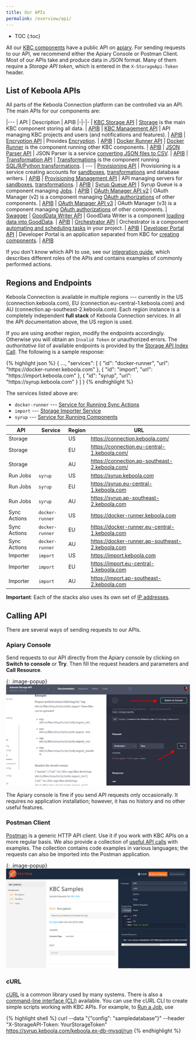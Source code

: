 ```yaml
---
title: Our APIs
permalink: /overview/api/
---
```


* TOC
{:toc}

All our [KBC components](/overview/) have a public API on [apiary](https://apiary.io/). For sending requests to our
API, we recommend either the Apiary Console or Postman Client. Most of our APIs take and produce data in JSON format.
Many of them require a *Storage API token*, which is entered in the `X-StorageApi-Token` header.

## List of Keboola APIs

All parts of the Keboola Connection platform can be controlled via an API.
The main APIs for our components are:

|---
| API | Description | APIB
|-|-|-
| [KBC Storage API](http://docs.keboola.apiary.io/#) | [Storage](/integrate/storage/) is the main KBC component storing all data. | [APIB](https://github.com/keboola/storage-api-php-client/blob/master/apiary.apib)
| [KBC Management API](http://docs.keboolamanagementapi.apiary.io/#) | API managing KBC projects and users (and notifications and features). | [APIB](https://github.com/keboola/kbc-manage-api-php-client/blob/master/apiary.apib)
| [Encryption API](https://keboolaencryption.docs.apiary.io/#) | Provides [Encryption](/overview/encryption/). | [APIB](https://github.com/keboola/encryption-api/blob/master/apiary.apib)
| [Docker Runner API](http://docs.kebooladocker.apiary.io/#) | [Docker Runner](/extend/docker-runner/) is the component running other KBC components. | [APIB](https://github.com/keboola/docker-bundle/blob/master/apiary.apib)
| [JSON Parser API](http://docs.jsonparserapi.apiary.io/#) | JSON Parser is a service [converting JSON files to CSV](https://json-parser.keboola.com/). | [APIB](https://github.com/keboola/jsonparser-api/blob/master/apiary.apib)
| [Transformation API](http://docs.keboolatransformationapi.apiary.io/) | [Transformations](/integrate/transformations/) is the component running [SQL/R/Python transformations](https://help.keboola.com/manipulation/transformations/). | ---
| [Provisioning API](http://docs.provisioningapi.apiary.io/) | Provisioning is a service creating accounts for [sandboxes](https://help.keboola.com/manipulation/transformations/sandbox/), [transformations](https://help.keboola.com/manipulation/transformations/) and database writers. | [APIB](https://github.com/keboola/provisioning-client/blob/master/apiary.apib)
| [Provisioning Management API](http://docs.provisioningmanagementapi.apiary.io/) | API managing servers for [sandboxes](https://help.keboola.com/manipulation/transformations/sandbox/), [transformations](https://help.keboola.com/manipulation/transformations/). | [APIB](https://github.com/keboola/provisioning-bundle/blob/master/apiary.apib)
| [Syrup Queue API](http://docs.syrupqueue.apiary.io/#) | Syrup Queue is a component managing [Jobs](/integrate/jobs/). | [APIB](https://github.com/keboola/syrup-queue/blob/master/apiary.apib)
| [OAuth Manager API v2](http://docs.oauthv2.apiary.io/) | OAuth Manager (v2) is a component managing [OAuth authorizations](/extend/common-interface/oauth/#authorize) of other components. | [APIB](https://github.com/keboola/oauth-v2-bundle/blob/master/apiary.apib)
| [OAuth Manager API v3](https://oauthapi3.docs.apiary.io/#) | OAuth Manager (v3) is a component managing [OAuth authorizations](/extend/common-interface/oauth/#authorize) of other components. | [Swagger](https://github.com/keboola/oauth-api/blob/master/swagger.yaml)
| [GoodData Writer API](http://docs.keboolagooddatawriterv2.apiary.io/#) | GoodData Writer is a component [loading data into GoodData](https://help.keboola.com/tutorial/write/gooddata/). | [APIB](https://github.com/keboola/gooddata-writer/blob/master/apiary.apib)
| [Orchestrator API](http://docs.keboolaorchestratorv2api.apiary.io/#) | Orchestrator is a component [automating and scheduling tasks](https://help.keboola.com/tutorial/automate/) in your project. | [APIB](https://github.com/keboola/orchestrator-bundle/blob/master/apiary.apib)
| [Developer Portal API](http://docs.kebooladeveloperportal.apiary.io/#) | Developer Portal is an application separated from KBC for [creating components](/extend/component/). | [APIB](https://github.com/keboola/developer-portal/blob/master/apiary.apib)

If you don't know which API to use, see our [integration guide](/integrate/), which describes different roles of the APIs and contains examples of commonly
performed actions.

## Regions and Endpoints
Keboola Connection is available in multiple regions --- currently in the US (connection.keboola.com), EU (connection.eu-central-1.keboola.com) and AU (connection.ap-southeast-2.keboola.com).
Each region instance is a completely independent **full stack** of Keboola Connection services.
In all the API documentation above, the US region is used.

If you are using another region, modify the endpoints accordingly.
Otherwise you will obtain an `Invalid Token` or unauthorized errors. The *authoritative list* of available endpoints is provided by the [Storage API Index Call](https://keboola.docs.apiary.io/#reference/miscellaneous/api-index/component-list). The following is a sample response:

{% highlight json %}
{
    ...,
    "services": [
        {
            "id": "docker-runner",
            "url": "https:\/\/docker-runner.keboola.com"
        },
        {
            "id": "import",
            "url": "https:\/\/import.keboola.com"
        },
        {
            "id": "syrup",
            "url": "https:\/\/syrup.keboola.com"
        }
    ]
}
{% endhighlight %}

The services listed above are:

- `docker-runner` --- [Service for Running Sync Actions](/extend/common-interface/actions/)
- `import` --- [Storage Importer Service](/integrate/storage/api/importer/)
- `syrup` --- [Service for Running Components](/extend/docker-runner/)

|API|Service|Region|URL|
|---|-------|------|---|
|Storage||US|https://connection.keboola.com/|
|Storage||EU|https://connection.eu-central-1.keboola.com/|
|Storage||AU|https://connection.ap-southeast-2.keboola.com/|
|Run Jobs|`syrup`|US|https://syrup.keboola.com|
|Run Jobs|`syrup`|EU|https://syrup.eu-central-1.keboola.com|
|Run Jobs|`syrup`|AU|https://syrup.ap-southeast-2.keboola.com|
|Sync Actions|`docker-runner`|US|https://docker-runner.keboola.com|
|Sync Actions|`docker-runner`|EU|https://docker-runner.eu-central-1.keboola.com|
|Sync Actions|`docker-runner`|AU|https://docker-runner.ap-southeast-2.keboola.com|
|Importer|`import`|US|https://import.keboola.com|
|Importer|`import`|EU|https://import.eu-central-1.keboola.com|
|Importer|`import`|AU|https://import.ap-southeast-2.keboola.com|

**Important**: Each of the stacks also uses its own set of [IP addresses](https://help.keboola.com/extractors/ip-addresses/).

## Calling API

There are several ways of sending requests to our APIs.

### Apiary Console
Send requests to our API directly from the Apiary console by clicking on **Switch to console** or **Try**.
Then fill the request headers and parameters and **Call Resource**.

{: .image-popup}
![Apiary console](/overview/api/apiary-console.png)

The Apiary console is fine if you send API requests only occasionally. It requires no application installation;
however, it has no history and no other useful features.

### Postman Client
[Postman](https://www.getpostman.com/) is a generic HTTP API client. Use it if you work with KBC APIs on a more regular basis.
We also provide a collection of [useful API calls](https://documenter.getpostman.com/view/3086797/kbc-samples/77h845D#4c9c7c9f-6cd6-58e7-27e3-aef62538e0ba) with examples.
The collection contains code examples in various languages; the requests can also be imported into the Postman application.

{: .image-popup}
![Postman Docs](/overview/api/postman-import.png)

### cURL
[cURL](https://curl.haxx.se/) is a common library used by many systems. There is also
a [command-line interface (CLI)](https://curl.haxx.se/docs/manpage.html) available.
You can use the cURL CLI to create simple scripts working with KBC APIs. For example, to [Run a Job](/integrate/jobs/),
use

{% highlight shell %}
curl --data "{\"config\": \"sampledatabase\"}" --header "X-StorageAPI-Token: YourStorageToken" https://syrup.keboola.com/keboola.ex-db-mysql/run
{% endhighlight %}
